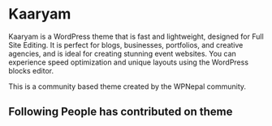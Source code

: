 # Kaaryam

Kaaryam is a WordPress theme that is fast and lightweight, designed for Full Site Editing. It is perfect for blogs, businesses, portfolios, and creative agencies, and is ideal for creating stunning event websites. You can experience speed optimization and unique layouts using the WordPress blocks editor.

This is a community based theme created by the WPNepal community.

## Following People has contributed on theme

<!-- ALL-CONTRIBUTORS-LIST:START - Do not remove or modify this section -->
<!-- prettier-ignore-start -->
<!-- markdownlint-disable -->

<!-- markdownlint-restore -->
<!-- prettier-ignore-end -->

<!-- ALL-CONTRIBUTORS-LIST:END -->